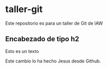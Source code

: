 # taller-git
Este repositorio es para un taller de Git de IAW

## Encabezado de tipo h2

Esto es un texto

Este cambio lo ha hecho Jesus desde Github.
